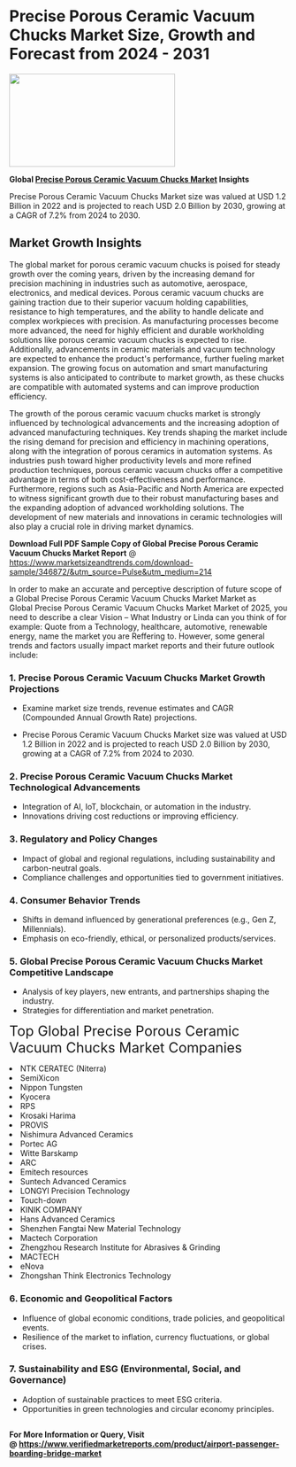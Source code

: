 <H1>Precise Porous Ceramic Vacuum Chucks Market Size, Growth and Forecast from 2024 - 2031</H1><img class="aligncenter size-medium wp-image-584254" src="https://thirdeyenews.in/wp-content/uploads/2024/09/Global-Market-Research-300x168.jpeg" alt="" width="300" height="168" /><p><strong>Global&nbsp;<a href="https://www.marketsizeandtrends.com/download-sample/346872/&amp;utm_source=Pulse&amp;utm_medium=214">Precise Porous Ceramic Vacuum Chucks Market</a> Insights</strong></p><p>Precise Porous Ceramic Vacuum Chucks Market size was valued at USD 1.2 Billion in 2022 and is projected to reach USD 2.0 Billion by 2030, growing at a CAGR of 7.2% from 2024 to 2030.</p><p><h2>Market Growth Insights</h2> <p>The global market for porous ceramic vacuum chucks is poised for steady growth over the coming years, driven by the increasing demand for precision machining in industries such as automotive, aerospace, electronics, and medical devices. Porous ceramic vacuum chucks are gaining traction due to their superior vacuum holding capabilities, resistance to high temperatures, and the ability to handle delicate and complex workpieces with precision. As manufacturing processes become more advanced, the need for highly efficient and durable workholding solutions like porous ceramic vacuum chucks is expected to rise. Additionally, advancements in ceramic materials and vacuum technology are expected to enhance the product's performance, further fueling market expansion. The growing focus on automation and smart manufacturing systems is also anticipated to contribute to market growth, as these chucks are compatible with automated systems and can improve production efficiency. </p> <p>The growth of the porous ceramic vacuum chucks market is strongly influenced by technological advancements and the increasing adoption of advanced manufacturing techniques. Key trends shaping the market include the rising demand for precision and efficiency in machining operations, along with the integration of porous ceramics in automation systems. As industries push toward higher productivity levels and more refined production techniques, porous ceramic vacuum chucks offer a competitive advantage in terms of both cost-effectiveness and performance. Furthermore, regions such as Asia-Pacific and North America are expected to witness significant growth due to their robust manufacturing bases and the expanding adoption of advanced workholding solutions. The development of new materials and innovations in ceramic technologies will also play a crucial role in driving market dynamics. </p><p><span class=""><strong>Download Full PDF Sample Copy of Global Precise Porous Ceramic Vacuum Chucks Market Report</strong> @ <a href="https://www.marketsizeandtrends.com/download-sample/346872/&amp;utm_source=Pulse&amp;utm_medium=214" target="_blank">https://www.marketsizeandtrends.com/download-sample/346872/&amp;utm_source=Pulse&amp;utm_medium=214</a></span></p><p>In order to make an accurate and perceptive description of future scope of a Global&nbsp;Precise Porous Ceramic Vacuum Chucks Market Market as Global&nbsp;Precise Porous Ceramic Vacuum Chucks Market Market of 2025, you need to describe a clear Vision &ndash; What Industry or Linda can you think of for example: Quote from a Technology, healthcare, automotive, renewable energy, name the market you are Reffering to. However, some general trends and factors usually impact market reports and their future outlook include:</p><h3>1.&nbsp;<strong>Precise Porous Ceramic Vacuum Chucks Market Growth Projections</strong></h3><ul><li>Examine market size trends, revenue estimates and CAGR (Compounded Annual Growth Rate) projections.</li><li><p>Precise Porous Ceramic Vacuum Chucks Market size was valued at USD 1.2 Billion in 2022 and is projected to reach USD 2.0 Billion by 2030, growing at a CAGR of 7.2% from 2024 to 2030.</p></li></ul><h3>2.&nbsp;<strong>Precise Porous Ceramic Vacuum Chucks Market Technological Advancements</strong></h3><ul><li>Integration of AI, IoT, blockchain, or automation in the industry.</li><li>Innovations driving cost reductions or improving efficiency.</li></ul><h3>3.&nbsp;<strong>Regulatory and Policy Changes</strong></h3><ul><li>Impact of global and regional regulations, including sustainability and carbon-neutral goals.</li><li>Compliance challenges and opportunities tied to government initiatives.</li></ul><h3>4.&nbsp;<strong>Consumer Behavior Trends</strong></h3><ul><li>Shifts in demand influenced by generational preferences (e.g., Gen Z, Millennials).</li><li>Emphasis on eco-friendly, ethical, or personalized products/services.</li></ul><h3>5.&nbsp;<strong>Global Precise Porous Ceramic Vacuum Chucks Market Competitive Landscape</strong></h3><ul><li>Analysis of key players, new entrants, and partnerships shaping the industry.</li><li>Strategies for differentiation and market penetration.</li></ul><p data-pm-slice="1 1 []"><span style="color: inherit; font-family: inherit; font-size: 25px;">Top Global Precise Porous Ceramic Vacuum Chucks Market Companies</span></p><div class="" data-test-id=""><p><li>NTK CERATEC (Niterra)</li><li> SemiXicon</li><li> Nippon Tungsten</li><li> Kyocera</li><li> RPS</li><li> Krosaki Harima</li><li> PROVIS</li><li> Nishimura Advanced Ceramics</li><li> Portec AG</li><li> Witte Barskamp</li><li> ARC</li><li> Emitech resources</li><li> Suntech Advanced Ceramics</li><li> LONGYI Precision Technology</li><li> Touch-down</li><li> KINIK COMPANY</li><li> Hans Advanced Ceramics</li><li> Shenzhen Fangtai New Material Technology</li><li> Mactech Corporation</li><li> Zhengzhou Research Institute for Abrasives & Grinding</li><li> MACTECH</li><li> eNova</li><li> Zhongshan Think Electronics Technology</li></p></div><h3>6.&nbsp;<strong>Economic and Geopolitical Factors</strong></h3><ul><li>Influence of global economic conditions, trade policies, and geopolitical events.</li><li>Resilience of the market to inflation, currency fluctuations, or global crises.</li></ul><h3>7.&nbsp;<strong>Sustainability and ESG (Environmental, Social, and Governance)</strong></h3><ul><li>Adoption of sustainable practices to meet ESG criteria.</li><li>Opportunities in green technologies and circular economy principles.</li></ul><h2><strong style="font-size: 14px;">For More Information or Query, Visit @&nbsp;</strong><a style="background-color: #ffffff; font-size: 14px;" href="https://www.marketsizeandtrends.com/report/precise-porous-ceramic-vacuum-chucks-market/" target="_blank">https://www.verifiedmarketreports.com/product/airport-passenger-boarding-bridge-market</a></h2>
